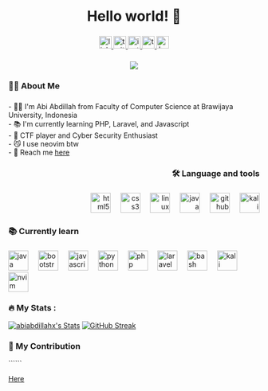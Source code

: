 <!--## Hi there 👋-->
<!--
**abiabdillahx/abiabdillahx** is a ✨ _special_ ✨ repository because its `README.md` (this file) appears on your GitHub profile.

Here are some ideas to get you started:
- 🔭 I’m currently working on ...
- 🌱 I’m currently learning ...
- 👯 I’m looking to collaborate on ...
- 🤔 I’m looking for help with ...
- 💬 Ask me about ...
- 📫 How to reach me: ...
- 😄 Pronouns: ...
- ⚡ Fun fact: ...
-->
<!-- ini -->

<h1 align="center">Hello world! 👋</h1>

###

<div align="center">
  <a href="https://www.linkedin.com/in/abiabdillah/" target="_blank">
    <img src="https://img.shields.io/static/v1?message=LinkedIn&logo=linkedin&label=&color=0077B5&logoColor=white&labelColor=&style=for-the-badge" height="25" alt="linkedin logo"  />
  </a>
  <a href="https://x.com/abdillahabii_" target="_blank">
    <img src="https://img.shields.io/static/v1?message=Twitter&logo=twitter&label=&color=1DA1F2&logoColor=white&labelColor=&style=for-the-badge" height="25" alt="twitter logo"  />
  </a>
  <a href="https://instagram.com/abiabdillahx" target="_blank">
    <img src="https://img.shields.io/static/v1?message=Instagram&logo=instagram&label=&color=E4405F&logoColor=white&labelColor=&style=for-the-badge" height="25" alt="instagram logo"  />
  </a>
  <a href="https://tryhackme.com/r/p/shizukanaYoru" target="_blank">
    <img src="https://img.shields.io/static/v1?message=TryHackMe&logo=tryhackme&label=&color=88cc14&logoColor=white&labelColor=&style=for-the-badge" height="25" alt="tryhackme logo"  />
  </a>
  <a href="https://www.hackerrank.com/profile/abiabdillah" target="_blank">
    <img src="https://img.shields.io/static/v1?message=HackerRank&logo=hackerrank&label=&color=2EC866&logoColor=white&labelColor=&style=for-the-badge" height="25" alt="hackerrank logo"  />
  </a>
</div>

###

<div align="center">
  <img src="https://visitor-badge.laobi.icu/badge?page_id=abiabdillahx.abiabdillahx&"  />
</div>

###

<h3 align="left">👩‍💻  About Me</h3>

###

<p align="left">
  - 🧑‍🦱 I'm Abi Abdillah from Faculty of Computer Science at Brawijaya University, Indonesia<br>
  - 📚 I'm currently learning PHP, Laravel, and Javascript<br>
  - 🔏 CTF player and Cyber Security Enthusiast<br>
  - 😼 I use neovim btw<br>
  - 📧 Reach me <a href="mailto:abiabdillahx@gmail.com">here</a><!--<br>- 🍵 Support me by buy me a coffee <a href="https://ko-fi.com/abiabdillah">here</a> or click this button--></p>
<div align="center">
<!--   <a href="https://ko-fi.com/abiabdillah" align="center"><img align="center" width="180" alt="support_me_on_kofi_blue" src="https://github.com/user-attachments/assets/c0fa4650-315c-4a4a-b1e3-76131e9eb8b8" /></a> -->
<!--   <a target="_blank" href='https://ko-fi.com/W7W517NH0E' target='_blank'><img height='32' style='border:0px;height:36px;' src='https://storage.ko-fi.com/cdn/kofi2.png?v=6' border='0' alt='Buy Me a Coffee at ko-fi.com' /></a> -->
<!--   <a href='https://github.com/abiabdillahx/ctf-writeup/blob/main/README.md#support-me-here' target='_blank'><img height='36' src='https://uxwing.com/wp-content/themes/uxwing/download/brands-and-social-media/bitcoin-icon.png'/></a> -->
</div>

###
<!-- ini -->
<h3 align="right">🛠 Language and tools</h3>

###

<div align="right">
  <a href"#"><img src="https://skillicons.dev/icons?i=html" height="40" alt="html5 logo"  /></a>
  <img width="12" />
  <img src="https://skillicons.dev/icons?i=css" height="40" alt="css3 logo"  />
  <img width="12" />
<!--   <img src="https://skillicons.dev/icons?i=js" height="40" alt="javascript logo"  />
  <img width="12" /> -->
  <!-- ini -->
  <img src="https://skillicons.dev/icons?i=linux" height="40" alt="linux logo"  />
  <img width="12" />
  <img src="https://skillicons.dev/icons?i=java" height="40" alt="java logo"  />
  <img width="12" />
  <a href="https://github.com/"><img src="https://skillicons.dev/icons?i=github" height="40" alt="github logo"  /></a>
  <img width="12" />
<!--   <img src="https://skillicons.dev/icons?i=vscode" height="40" alt="vscode logo"  /> 
   <img width="12" /> -->
   <!-- ini -->
  <img src="https://skillicons.dev/icons?i=kali" height="40" alt="kali logo"  />
</div>

###

<h3 align="left">📚 Currently learn</h3>

###

<div align="left">
  <a href="https://www.java.com/en/">  <img src="https://skillicons.dev/icons?i=java" height="40" alt="java logo"  /></a>
  <img width="12" />
  <a href="https://getbootstrap.com/">  <img src="https://skillicons.dev/icons?i=bootstrap" height="40" alt="bootstrap logo"  /></a>
  <img width="12" />
  <img src="https://skillicons.dev/icons?i=js" height="40" alt="javascript logo"  />
  <img width="12" />
  <a href="https://www.python.org/">  <img src="https://skillicons.dev/icons?i=py" height="40" alt="python logo"  /></a>
  <img width="12" />
  <a href="https://www.php.net/">  <img src="https://skillicons.dev/icons?i=php" height="40" alt="php logo"  /></a>
  <img width="12" />
  <a href="https://laravel.com/">  <img src="https://skillicons.dev/icons?i=laravel" height="40" alt="laravel logo"  /></a>
  <img width="12" />
  <a href="https://www.gnu.org/software/bash/">  <img src="https://skillicons.dev/icons?i=bash" height="40" alt="bash logo"  /></a>
  <img width="12" />
<!--   <img src="https://skillicons.dev/icons?i=mysql" height="40" alt="mysql logo"  />
  <img width="12" /> -->
  <!-- ini -->
  <a href="https://www.kali.org/">  <img src="https://skillicons.dev/icons?i=kali" height="40" alt="kali logo"  /></a>
  <img width="12" />
  <a href="https://neovim.io/">  <img src="https://skillicons.dev/icons?i=neovim" height="40" alt="nvim logo"  /></a>
</div>

###


<h3 align="left">🔥   My Stats :</h3>
<!--Nord theme-->

[![abiabdillahx's Stats](https://github-readme-stats.vercel.app/api?username=abiabdillahx&theme=dracula&show_icons=true&hide_border=true&count_private=true&card_width=400&border_radius=8)](https://github.com/abiabdillahx?tab=repositories)
[![GitHub Streak](https://git-hub-streak-stats.vercel.app?user=abiabdillahx&theme=dracula&hide_border=true&border_radius=8&card_width=400)](https://git.io/streak-stats)
<!--[![Ashutosh's github activity graph](https://github-readme-activity-graph.vercel.app/graph?username=abiabdillahx&bg_color=092025&color=d4abd1&line=5fc6ce&point=b8daff&area=true&hide_border=true)](https://github.com/ashutosh00710/github-readme-activity-graph)-->

<h3 align="left">🤝   My Contribution</h3>
``````

[Here]()

<!-- ### -->
<!--
<div align="center">
  <img src="https://streak-stats.demolab.com?user=abiabdillahx&locale=en&mode=daily&theme=dark&hide_border=false&border_radius=5&order=3" height="220" alt="streak graph"  />
</div>-->

<!-- 
<script src='https://storage.ko-fi.com/cdn/scripts/overlay-widget.js'></script>
<script>
  kofiWidgetOverlay.draw('abiabdillah', {
    'type': 'floating-chat',
    'floating-chat.donateButton.text': 'Support me',
    'floating-chat.donateButton.background-color': '#5bc0de',
    'floating-chat.donateButton.text-color': '#323842'
  });
</script>
-->

###
<!--
<div align="center">
  <a href="https://open.spotify.com/user/0hvgtxcempbn8v23f1ttley66">
    <img src="https://spotify-recently-played-readme.vercel.app/api?user=0hvgtxcempbn8v23f1ttley66&count=3&unique=true" alt="Spotify recently played"  />
  </a>
</div>
-->
###
